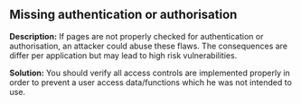 
Missing authentication or authorisation
-------

**Description:**
If pages are not properly checked for authentication or authorisation, an attacker could 
abuse these flaws. The consequences are differ per application but may lead to 
high risk vulnerabilities.


**Solution:**
You should verify all access controls are implemented properly in order to
prevent a user access data/functions which he was not intended to use.





	